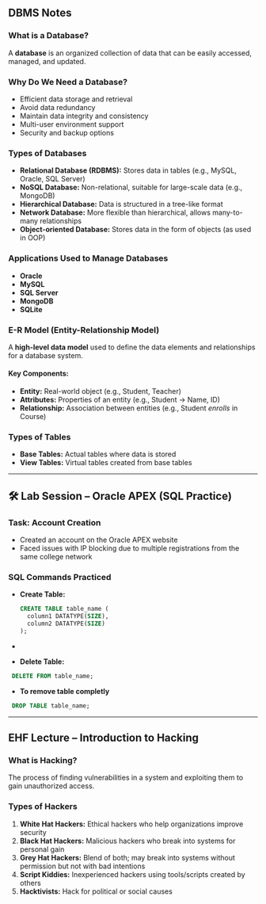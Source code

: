 ##  DBMS Notes 

### What is a Database?
A **database** is an organized collection of data that can be easily accessed, managed, and updated.

### Why Do We Need a Database?
- Efficient data storage and retrieval
- Avoid data redundancy
- Maintain data integrity and consistency
- Multi-user environment support
- Security and backup options

### Types of Databases
- **Relational Database (RDBMS):** Stores data in tables (e.g., MySQL, Oracle, SQL Server)
- **NoSQL Database:** Non-relational, suitable for large-scale data (e.g., MongoDB)
- **Hierarchical Database:** Data is structured in a tree-like format
- **Network Database:** More flexible than hierarchical, allows many-to-many relationships
- **Object-oriented Database:** Stores data in the form of objects (as used in OOP)

### Applications Used to Manage Databases
- **Oracle**
- **MySQL**
- **SQL Server**
- **MongoDB**
- **SQLite**

### E-R Model (Entity-Relationship Model)
A **high-level data model** used to define the data elements and relationships for a database system.

#### Key Components:
- **Entity:** Real-world object (e.g., Student, Teacher)
- **Attributes:** Properties of an entity (e.g., Student → Name, ID)
- **Relationship:** Association between entities (e.g., Student *enrolls* in Course)

### Types of Tables
- **Base Tables:** Actual tables where data is stored
- **View Tables:** Virtual tables created from base tables

---

## 🛠️ Lab Session – Oracle APEX (SQL Practice)

### Task: Account Creation
- Created an account on the Oracle APEX website
- Faced issues with IP blocking due to multiple registrations from the same college network

### SQL Commands Practiced
- **Create Table:**
  ```sql
  CREATE TABLE table_name (
    column1 DATATYPE(SIZE),
    column2 DATATYPE(SIZE)
  );
- ```
- **Delete Table:**
```SQL
 DELETE FROM table_name;
```
- **To remove table completly**
```SQL
 DROP TABLE table_name;
```


___

## EHF Lecture – Introduction to Hacking

### What is Hacking?

The process of finding vulnerabilities in a system and exploiting them to gain unauthorized access.

### Types of Hackers

1. **White Hat Hackers:** Ethical hackers who help organizations improve security
2. **Black Hat Hackers:** Malicious hackers who break into systems for personal gain
3. **Grey Hat Hackers:** Blend of both; may break into systems without permission but not with bad intentions
4. **Script Kiddies:** Inexperienced hackers using tools/scripts created by others
5. **Hacktivists:** Hack for political or social causes